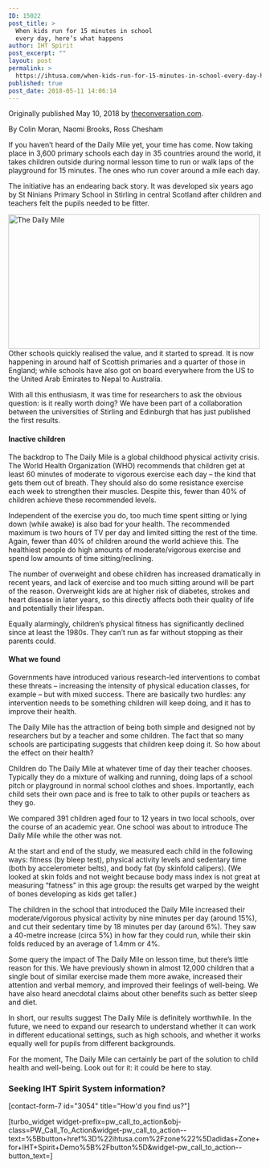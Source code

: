 ```yaml
---
ID: 15022
post_title: >
  When kids run for 15 minutes in school
  every day, here’s what happens
author: IHT Spirit
post_excerpt: ""
layout: post
permalink: >
  https://ihtusa.com/when-kids-run-for-15-minutes-in-school-every-day-heres-what-happens-to-their-health/
published: true
post_date: 2018-05-11 14:06:14
---
```

Originally published May 10, 2018 by <a href="http://theconversation.com/when-kids-run-for-15-minutes-in-school-every-day-heres-what-happens-to-their-health-96371">theconversation.com</a>.

By Colin Moran, Naomi Brooks, Ross Chesham

If you haven’t heard of the Daily Mile yet, your time has come. Now taking place in 3,600 primary schools each day in 35 countries around the world, it takes children outside during normal lesson time to run or walk laps of the playground for 15 minutes. The ones who run cover around a mile each day.

The initiative has an endearing back story. It was developed six years ago by St Ninians Primary School in Stirling in central Scotland after children and teachers felt the pupils needed to be fitter.<!--more-->

<a href="https://ihtusa.com/wp-content/uploads/2018/05/file-20180509-34038-xrh9i8.jpg"><img class="alignright wp-image-15023" src="https://ihtusa.com/wp-content/uploads/2018/05/file-20180509-34038-xrh9i8-300x160.jpg" alt="The Daily Mile" width="500" height="267" /></a>Other schools quickly realised the value, and it started to spread. It is now happening in around half of Scottish primaries and a quarter of those in England; while schools have also got on board everywhere from the US to the United Arab Emirates to Nepal to Australia.

With all this enthusiasm, it was time for researchers to ask the obvious question: is it really worth doing? We have been part of a collaboration between the universities of Stirling and Edinburgh that has just published the first results.
<h4>Inactive children</h4>
The backdrop to The Daily Mile is a global childhood physical activity crisis. The World Health Organization (WHO) recommends that children get at least 60 minutes of moderate to vigorous exercise each day – the kind that gets them out of breath. They should also do some resistance exercise each week to strengthen their muscles. Despite this, fewer than 40% of children achieve these recommended levels.

Independent of the exercise you do, too much time spent sitting or lying down (while awake) is also bad for your health. The recommended maximum is two hours of TV per day and limited sitting the rest of the time. Again, fewer than 40% of children around the world achieve this. The healthiest people do high amounts of moderate/vigorous exercise and spend low amounts of time sitting/reclining.

The number of overweight and obese children has increased dramatically in recent years, and lack of exercise and too much sitting around will be part of the reason. Overweight kids are at higher risk of diabetes, strokes and heart disease in later years, so this directly affects both their quality of life and potentially their lifespan.

Equally alarmingly, children’s physical fitness has significantly declined since at least the 1980s. They can’t run as far without stopping as their parents could.
<h4>What we found</h4>
Governments have introduced various research-led interventions to combat these threats – increasing the intensity of physical education classes, for example – but with mixed success. There are basically two hurdles: any intervention needs to be something children will keep doing, and it has to improve their health.

The Daily Mile has the attraction of being both simple and designed not by researchers but by a teacher and some children. The fact that so many schools are participating suggests that children keep doing it. So how about the effect on their health?

Children do The Daily Mile at whatever time of day their teacher chooses. Typically they do a mixture of walking and running, doing laps of a school pitch or playground in normal school clothes and shoes. Importantly, each child sets their own pace and is free to talk to other pupils or teachers as they go.

We compared 391 children aged four to 12 years in two local schools, over the course of an academic year. One school was about to introduce The Daily Mile while the other was not.

At the start and end of the study, we measured each child in the following ways: fitness (by bleep test), physical activity levels and sedentary time (both by accelerometer belts), and body fat (by skinfold calipers). (We looked at skin folds and not weight because body mass index is not great at measuring “fatness” in this age group: the results get warped by the weight of bones developing as kids get taller.)

The children in the school that introduced the Daily Mile increased their moderate/vigorous physical activity by nine minutes per day (around 15%), and cut their sedentary time by 18 minutes per day (around 6%). They saw a 40-metre increase (circa 5%) in how far they could run, while their skin folds reduced by an average of 1.4mm or 4%.

Some query the impact of The Daily Mile on lesson time, but there’s little reason for this. We have previously shown in almost 12,000 children that a single bout of similar exercise made them more awake, increased their attention and verbal memory, and improved their feelings of well-being. We have also heard anecdotal claims about other benefits such as better sleep and diet.

In short, our results suggest The Daily Mile is definitely worthwhile. In the future, we need to expand our research to understand whether it can work in different educational settings, such as high schools, and whether it works equally well for pupils from different backgrounds.

For the moment, The Daily Mile can certainly be part of the solution to child health and well-being. Look out for it: it could be here to stay.
<h3><strong>Seeking IHT Spirit System information?</strong></h3>
[contact-form-7 id="3054" title="How'd you find us?"]

[turbo_widget widget-prefix=pw_call_to_action&obj-class=PW_Call_To_Action&widget-pw_call_to_action--text=%5Bbutton+href%3D%22ihtusa.com%2Fzone%22%5Dadidas+Zone+for+IHT+Spirit+Demo%5B%2Fbutton%5D&widget-pw_call_to_action--button_text=]